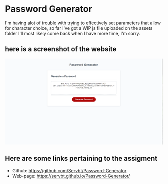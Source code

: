 # Password Generator

I'm having alot of trouble with trying to effectively set parameters that allow for character choice, so far I've got a WIP js file uploaded on the assets folder
I'll most likely come back when I have more time, I'm sorry.

## here is a screenshot of the website

![the website.](./assets/Capture.PNG)


## Here are some links pertaining to the assigment

* Github: https://github.com/Servbt/Password-Generator
* Web-page: https://servbt.github.io/Password-Generator/
